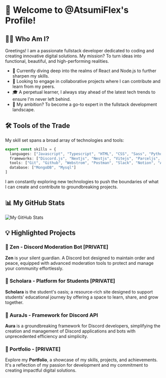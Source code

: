# 🚀 Welcome to @AtsumiFlex's Profile!

## 👨‍💻 Who Am I?
Greetings! I am a passionate fullstack developer dedicated to coding and creating innovative digital solutions. My mission? To turn ideas into functional, beautiful, and high-performing realities.

- 🌱 Currently diving deep into the realms of React and Node.js to further sharpen my skills.
- 👯 Looking to engage in collaborative projects where I can contribute and learn from my peers.
- 🎓 A perpetual learner, I always stay ahead of the latest tech trends to ensure I'm never left behind.
- 💼 My ambition? To become a go-to expert in the fullstack development landscape.

## 🛠️ Tools of the Trade

My skill set spans a broad array of technologies and tools:

```typescript
export const skills = {
  languages: ["Javascript", "Typescript", "HTML", "CSS", "Sass", "Python", "EJS", "PugJs"],
  frameworks: ["Discord.js", "Nextjs", "Nestjs", "Vitejs", "Parceljs", "Mongoose"],
  tools: ["Git", "Github", "Webstrom", "Postman", "Slack", "Notion", "Arc"],
  database: ["MongoDB", "Mysql"]
]
```

I am constantly exploring new technologies to push the boundaries of what I can create and contribute to groundbreaking projects.

## 📊 My GitHub Stats

![My GitHub Stats](https://github-readme-stats.vercel.app/api?username=AtsumiFlex&show_icons=true&theme=tokyonight)

## 💡 Highlighted Projects

### 🤖 Zen - Discord Moderation Bot [PRIVATE]
**Zen** is your silent guardian. A Discord bot designed to maintain order and peace, equipped with advanced moderation tools to protect and manage your community effortlessly.

### 🏫 Scholara - Platform for Students [PRIVATE]
**Scholara** is the student's oasis; a resource-rich site designed to support students' educational journey by offering a space to learn, share, and grow together.

### 🔗 AuraJs - Framework for Discord API
**Aura** is a groundbreaking framework for Discord developers, simplifying the creation and management of Discord applications and bots with unprecedented efficiency and simplicity.

### 💼 Portfolio - [PRIVATE]
Explore my **Portfolio**, a showcase of my skills, projects, and achievements. It's a reflection of my passion for development and my commitment to creating impactful digital solutions.
